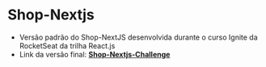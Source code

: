 # Shop-Nextjs

- Versão padrão do Shop-NextJS desenvolvida durante o curso Ignite da RocketSeat da trilha React.js
- Link da versão final: **[Shop-Nextjs-Challenge](https://github.com/GianDutra/Shop-Nextjs-Challenge)**
